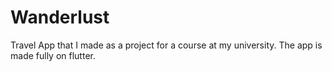 # Wanderlust
 Travel App that I made as a project for a course at my university.
 The app is made fully on flutter.

